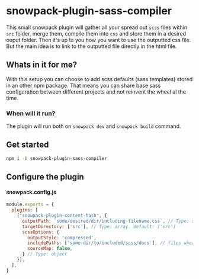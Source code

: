 # snowpack-plugin-sass-compiler
This small snowpack plugin will gather all your spread out `scss` files within `src` folder, merge them, compile them into `css` and store them in a desired ouput folder. Then it's up to you how you want to use the outputted css file. But the main idea is to link to the outputted file directly in the html file.

## Whats in it for me?
With this setup you can choose to add scss defaults (sass templates) stored in an other npm package. That means you can share base sass configuration between different projects and not reinvent the wheel al the time.

### When will it run?
The plugin will run both on `snowpack dev` and `snowpack build` command.

## Get started
```bash
npm i -D snowpack-plugin-sass-compiler
```

## Configure the plugin

#### snowpack.config.js
```js
module.exports = {
  plugins: [
    ["snowpack-plugin-content-hash", {
      outputPath: `some/desired/dir/including-filename.css`, // Type: string, default: public/css-site/styles.css
      targetDirectory: ['src'], // Type: array. default: ['src']
      scssOptions: {
        outputStyle: 'compressed',
        includePaths: ['some-dir/to/included/scss/docs'], // files where to locate included scss documents
        sourceMap: false,
      } // Type: object
    }],
  ],
}
```
